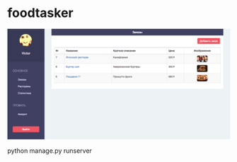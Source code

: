 # foodtasker

<img src="https://github.com/metahash/foodtasker/blob/master/intro/intro.png?raw=true">

python manage.py runserver
